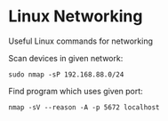 # Linux Networking

Useful Linux commands for networking

Scan devices in given network:
```
sudo nmap -sP 192.168.88.0/24
```

Find program which uses given port:
```
nmap -sV --reason -A -p 5672 localhost
```
